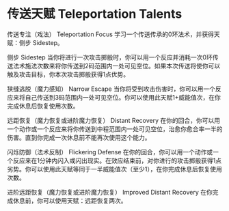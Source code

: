 # 传送天赋 Teleportation Talents

传送专注（戏法） Teleportation Focus
学习一个传送传承的0环法术，并获得天赋：侧步 Sidestep。

侧步 Sidestep
当你将进行一次攻击掷骰时，你可以用一个反应并消耗一次0环传送法术施法次数来将你传送到2码范围内一处可见空位。如果本次传送将使你可以触及攻击目标，你本次攻击掷骰获得1点优势。

狭缝逃脱（魔力感知） Narrow Escape
当你将受到攻击伤害时，你可以用一个反应来将自己传送到3码范围内一处可见空位。你可以使用此天赋1+威能值次，在你完成休息后恢复使用次数。

远距恢复（魔力恢复或进阶魔力恢复） Distant Recovery
在你的回合，你可以用一个动作或一个反应来将你传送到中程范围内一处可见空位，治愈你愈合率一半的伤害。直到你完成一次休息前不能再次使用这个能力。

闪烁防御（法术反制） Flickering Defense
在你的回合，你可以用一个动作或一个反应来在1分钟内闪入或闪出现实。在效应结束前，对你进行的攻击掷骰获得1点劣势。你可以使用此天赋等同于一半威能值次（至少1），在你完成休息后恢复使用次数。

进阶远距恢复（魔力恢复或进阶魔力恢复） Improved Distant Recovery
在你完成休息前，你可以使用天赋：远距恢复两次。

 
